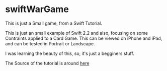 # swiftWarGame

This is just a Small game, from a Swift Tutorial.

This is just an small example of Swift 2.2 and also, focusing on some Contraints applied to a Card Game. 
This can be viewed on iPhone and iPad, and can be tested in Portrait or Landscape.

I was learning the beauty of this, so, it's just a begginers stuff.

The Source of the tutorial is around [here](https://vimeo.com/117732132)

